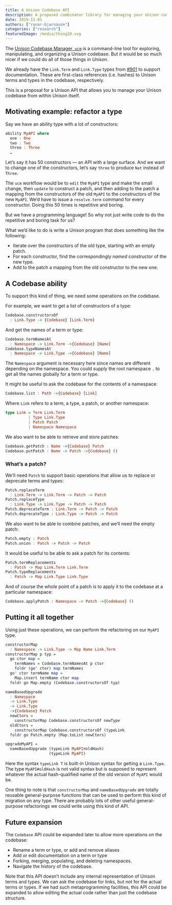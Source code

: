 ```yaml
---
title: A Unison Codebase API
description: A proposed combinator library for managing your Unison codebase from within Unison itself.
date: 2019-11-01
authors: ["runar-bjarnason"]
categories: ["research"]
featuredImage: /media/thing10.svg
---
```


The [Unison Codebase Manager, `ucm`](https://www.unisonweb.org/docs/tour/hello-ucm/) is a command-line tool for exploring, manipulating, and organizing a Unison codebase. But it would be so much nicer if we could do all of those things _in Unison_.

We already have the `Link.Term` and `Link.Type` types from [#901](https://github.com/unisonweb/unison/pull/901) to support documentation. These are first-class references (i.e. hashes) to Unison terms and types in the codebase, respectively. 

This is a proposal for a Unison API that allows you to manage your Unison codebase from within Unison itself.

## Motivating example: refactor a type
Say we have an ability type with a lot of constructors:

```haskell
ability MyAPI where
  one : One
  two : Two
  three : Three
  …
```

Let’s say it has 50 constructors — an API with a large surface. And we want to change one of the constructors, let’s say `three` to produce `Nat` instead of `Three`.

The `ucm` workflow would be to `edit` the `MyAPI` type and make the small change, then `update` to construct a patch, and then adding to the patch a mapping from the constructors of the old `MyAPI` to the constructors of the new `MyAPI`. We’d have to issue a `resolve.term` command for every constructor. Doing this 50 times is repetitive and boring.

But we have a programming language! So why not just write code to do the repetitive and boring task for us?

What we’d like to do is write a Unison program that does something like the following:

* Iterate over the constructors of the old type, starting with an empty patch.
* For each constructor, find the correspondingly _named_ constructor of the new type.
* Add to the patch a mapping from the old constructor to the new one.

## A Codebase ability
To support this kind of thing, we need some operations on the codebase.

For example, we want to get a list of constructors of a type:

```haskell
Codebase.constructorsOf 
  : Link.Type -> {Codebase} [Link.Term]
```

And get the names of a term or type:
```haskell
Codebase.termNamesAt 
  : Namespace -> Link.Term ->{Codebase} [Name]
Codebase.typeNamesAt 
  : Namespace -> Link.Type ->{Codebase} [Name]
```

The `Namespace` argument is necessary here since names are different depending on the namespace. You could supply the root namespace `.` to get all the names globally for a term or type.

It might be useful to ask the codebase for the contents of a namespace:

```haskell
Codebase.list : Path ->{Codebase} [Link]
```

Where `Link` refers to a term, a type, a patch, or another namespace:

```haskell
type Link = Term Link.Term
          | Type Link.Type
          | Patch Patch
          | Namespace Namespace
```

We also want to be able to retrieve and store patches:
```haskell
Codebase.getPatch : Name ->{Codebase} Patch
Codebase.putPatch : Name -> Patch ->{Codebase} ()
```

### What’s a patch?
We’ll need `Patch` to support basic operations that allow us to replace or deprecate terms and types:
```haskell
Patch.replaceTerm 
  : Link.Term -> Link.Term -> Patch -> Patch
Patch.replaceType 
  : Link.Type -> Link.Type -> Patch -> Patch
Patch.deprecateTerm : Link.Term -> Patch -> Patch
Patch.deprecateType : Link.Type -> Patch -> Patch
```

We also want to be able to combine patches, and we’ll need the empty patch:
```haskell
Patch.empty : Patch
Patch.union : Patch -> Patch -> Patch
```

It would be useful to be able to ask a patch for its contents:
```haskell
Patch.termReplacements 
  : Patch -> Map Link.Term Link.Term
Patch.typeReplacements 
  : Patch -> Map Link.Type Link.Type
```

And of course the whole point of a patch is to apply it to the codebase at a particular namespace:
```haskell
Codebase.applyPatch : Namespace -> Patch ->{Codebase} ()
```

## Putting it all together

Using just these operations, we can perform the refactoring on our `MyAPI` type.

```haskell
constructorMap 
  : Namespace -> Link.Type -> Map Name Link.Term
constructorMap p typ = 
  go ctor map = 
    termNames = Codebase.termNamesAt p ctor
    foldr (go' ctor) map termNames
  go' ctor termName map = 
    Map.insert termName ctor map
  foldr go Map.empty (Codebase.constructorsOf typ)

nameBasedUpgrade
  : Namespace 
  -> Link.Type
  -> Link.Type
  ->{Codebase} Patch 
  newCtors = 
    constructorMap Codebase.constructorsOf newType
  oldCtors = 
    constructorMap Codebase.constructorsOf (typeLink 
  foldr go Patch.empty (Map.toList newCtors)

upgradeMyAPI = 
  nameBasedUpgrade (typeLink MyAPI#oldHash)
                   (typeLink MyAPI)
```

Here the syntax `typeLink T` is built-in Unison syntax for getting a `Link.Type`. The type  `MyAPI#oldHash` is not valid syntax but is supposed to represent whatever the actual hash-qualified name of the old version of `MyAPI` would be.

One thing to note is that `constructorMap` and `nameBasedUpgrade` are totally reusable general-purpose functions that can be used to perform this kind of migration on any type. There are probably lots of other useful general-purpose refactorings we could write using this kind of API.

## Future expansion
The `Codebase` API could be expanded later to allow more operations on the codebase:

* Rename a term or type, or add and remove aliases
* Add or edit documentation on a term or type
* Forking, merging, populating, and deleting namespaces.
* Navigate the history of the codebase.

Note that this API doesn’t include any internal representation of Unison terms and types.  We can ask the codebase for links, but not for the actual terms or types.  If we had such metaprogramming facilities, this API could be expanded to allow editing the actual code rather than just the codebase structure.

